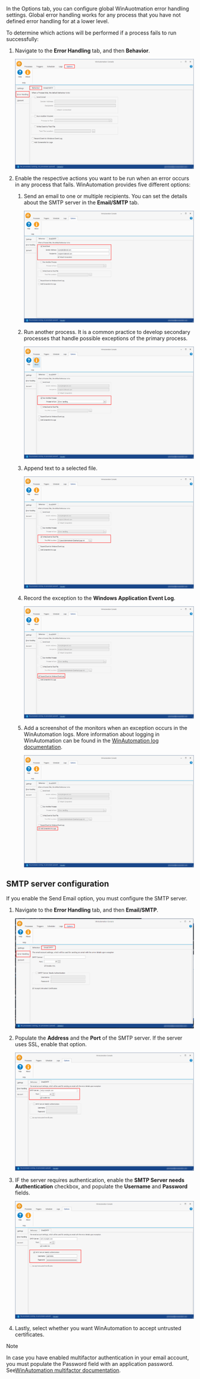 In the Options tab, you can configure global WinAuotmation error handling settings. Global error handling works for any process that you have not defined error handling for at a lower level. 

To determine which actions will be performed if a process fails to run successfully:

1.	Navigate to the **Error Handling** tab, and then **Behavior**.

    ![The Behaviour tab.](..\media\behaviour-tab-error-handling-options.png)

1.	Enable the respective actions you want to be run when an error occurs in any process that fails. WinAutomation provides five different options:
    
    1.  Send an email to one or multiple recipients. You can set the details about the SMTP server in the **Email/SMTP** tab.

        ![A checkbox to enable the Send Email option and the relevant fields.](..\media\send-email-error-handling.png)

    1.  Run another process. It is a common practice to develop secondary processes that handle possible exceptions of the primary process. 

        ![A checkbox to enable the Run Another Process option and the relevant field.](..\media\run-another-process-error-handling.png)

    1.  Append text to a selected file.

        ![A checkbox to enable the Write Event to Text File option and the relevant field.](..\media\write-event-to-text-file-error-handling.png)

    1.  Record the exception to the **Windows Application Event Log**. 

        ![A checkbox to enable recording to the Windows Event Log.](..\media\windows-event-log-error-handling.png)

    1.  Add a screenshot of the monitors when an exception occurs in the WinAutomation logs. More information about logging in WinAutomation can be found in the [WinAutomation log documentation](https://docs.winautomation.com/logs.html). 

        ![A checkbox to enable screenshots in the WinAutomation logs.](..\media\screenshots-error-handling.png)

## SMTP server configuration

If you enable the Send Email option, you must configure the SMTP server.

1.	Navigate to the **Error Handling** tab, and then **Email/SMTP**.

    ![The Email/SMTP tab.](..\media\email-smtp-tab-error-handling-options.png)

1.	Populate the **Address** and the **Port** of the SMTP server. If the server uses SSL, enable that option.

    ![Two fields to populate the Address and Port of the server.](..\media\address-port-email-smtp-tab.png)

1.	IF the server requires authentication, enable the **SMTP Server needs Authentication** checkbox, and populate the **Username** and **Password** fields. 

    ![A chechbox that specified if The SMTP server needs authentication, and the Username and Passwords fields.](..\media\authentication-email-smtp-tab.png)

1.	Lastly, select whether you want WinAutomation to accept untrusted certificates.

> [!NOTE]
> In case you have enabled multifactor authentication in your email account, you must populate the Password field with an application password. 
> See[WinAutomation multifactor documentation](https://docs.winautomation.com/en/email-interaction-with-two-step-verification.html#email-interaction-with-two-step-verification). 
